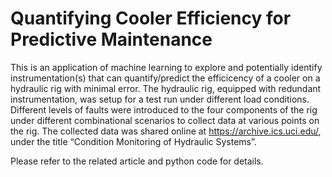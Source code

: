 # Quantifying Cooler Efficiency for Predictive Maintenance
This is an application of machine learning to explore and potentially identify instrumentation(s) that 
can quantify/predict the efficicency of a cooler on a hydraulic rig with minimal error. The hydraulic rig, 
equipped with redundant instrumentation, was setup for a test run under different load conditions. Different levels of
faults were introduced to the four components of the rig under different combinational scenarios to collect
data at various points on the rig. The collected data was shared online at https://archive.ics.uci.edu/,
under the title “Condition Monitoring of Hydraulic Systems”.

Please refer to the related article and python code for details.
